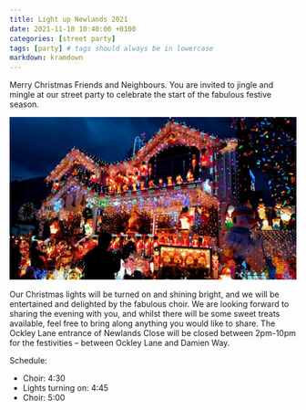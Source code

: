 ```yaml
---
title: Light up Newlands 2021
date: 2021-11-10 10:40:00 +0100
categories: [street party]
tags: [party] # tags should always be in lowercase
markdown: kramdown
---
```

Merry Christmas Friends and Neighbours. You are invited to jingle and mingle at our street party to celebrate the start of the fabulous festive season.

![Christmas House](/assets/images/image2.jpeg)

Our Christmas lights will be turned on and shining bright, and we will be entertained and delighted by the fabulous choir. We are looking forward to sharing the evening with you, and whilst there will be some sweet treats available, feel free to bring along anything you would like to share. The Ockley Lane entrance of Newlands Close will be closed between 2pm-10pm for the festivities – between Ockley Lane and Damien Way. 

Schedule: 
* Choir: 4:30
* Lights turning on: 4:45
* Choir: 5:00
<!--more-->
